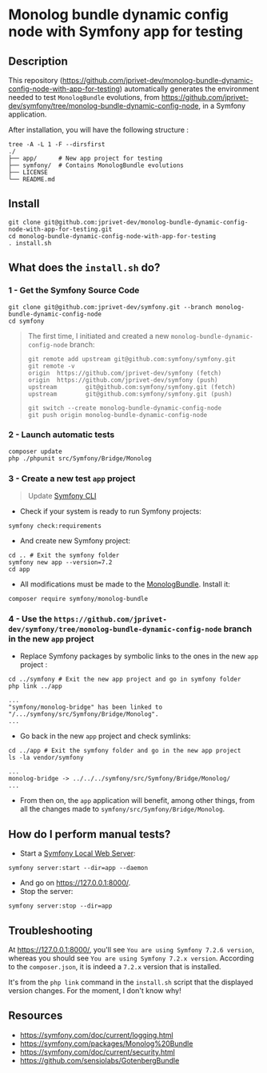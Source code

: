 # Monolog bundle dynamic config node with Symfony app for testing

## Description

This repository (https://github.com/jprivet-dev/monolog-bundle-dynamic-config-node-with-app-for-testing) automatically generates the environment needed to test `MonologBundle` evolutions, from https://github.com/jprivet-dev/symfony/tree/monolog-bundle-dynamic-config-node, in a Symfony application.

After installation, you will have the following structure :

```
tree -A -L 1 -F --dirsfirst
./
├── app/      # New app project for testing
├── symfony/  # Contains MonologBundle evolutions
├── LICENSE
└── README.md
```

## Install

```shell
git clone git@github.com:jprivet-dev/monolog-bundle-dynamic-config-node-with-app-for-testing.git
cd monolog-bundle-dynamic-config-node-with-app-for-testing
. install.sh
```

## What does the `install.sh` do?

### 1 - Get the Symfony Source Code

```shell
git clone git@github.com:jprivet-dev/symfony.git --branch monolog-bundle-dynamic-config-node
cd symfony
```

> The first time, I initiated and created a new `monolog-bundle-dynamic-config-node` branch:
> 
> ```shell
> git remote add upstream git@github.com:symfony/symfony.git
> git remote -v
> origin  https://github.com/jprivet-dev/symfony (fetch)
> origin  https://github.com/jprivet-dev/symfony (push)
> upstream        git@github.com:symfony/symfony.git (fetch)
> upstream        git@github.com:symfony/symfony.git (push)
> ```
> 
> ```shell
> git switch --create monolog-bundle-dynamic-config-node
> git push origin monolog-bundle-dynamic-config-node
> ```

### 2 - Launch automatic tests

```shell
composer update
php ./phpunit src/Symfony/Bridge/Monolog
```

### 3 - Create a new test `app` project

> Update [Symfony CLI](https://symfony.com/download#step-1-install-symfony-cli)

- Check if your system is ready to run Symfony projects:

```shell
symfony check:requirements
```

- And create new Symfony project:

```shell
cd .. # Exit the symfony folder
symfony new app --version=7.2
cd app
```

- All modifications must be made to the [MonologBundle](https://github.com/symfony/monolog-bundle). Install it:

```shell
composer require symfony/monolog-bundle
```

### 4 - Use the `https://github.com/jprivet-dev/symfony/tree/monolog-bundle-dynamic-config-node` branch in the new `app` project

- Replace Symfony packages by symbolic links to the ones in the new `app` project :

```shell
cd ../symfony # Exit the new app project and go in symfony folder
php link ../app
```

```
...
"symfony/monolog-bridge" has been linked to "/.../symfony/src/Symfony/Bridge/Monolog".
...
```

- Go back in the new `app` project and check symlinks:

```shell
cd ../app # Exit the symfony folder and go in the new app project
ls -la vendor/symfony
```

```
...
monolog-bridge -> ../../../symfony/src/Symfony/Bridge/Monolog/
...
```

- From then on, the `app` application will benefit, among other things, from all the changes made to `symfony/src/Symfony/Bridge/Monolog`.

## How do I perform manual tests?

- Start a [Symfony Local Web Server](https://symfony.com/doc/current/setup/symfony_server.html):

```shell
symfony server:start --dir=app --daemon
```

- And go on https://127.0.0.1:8000/.
- Stop the server:

```shell
symfony server:stop --dir=app
```

## Troubleshooting

At https://127.0.0.1:8000/, you'll see `You are using Symfony 7.2.6 version`, whereas you should see `You are using Symfony 7.2.x version`. According to the `composer.json`, it is indeed a `7.2.x` version that is installed.

It's from the `php link` command in the `install.sh` script that the displayed version changes. For the moment, I don't know why!

## Resources

- https://symfony.com/doc/current/logging.html
- https://symfony.com/packages/Monolog%20Bundle
- https://symfony.com/doc/current/security.html
- https://github.com/sensiolabs/GotenbergBundle